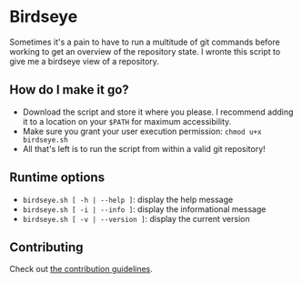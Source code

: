 # Birdseye
Sometimes it's a pain to have to run a multitude of git commands before working to get an overview of the repository state. I wronte this script to give me a birdseye view of a repository.

## How do I make it go?
- Download the script and store it where you please. I recommend adding it to a location on your `$PATH` for maximum accessibility.
- Make sure you grant your user execution permission: `chmod u+x birdseye.sh`
- All that's left is to run the script from within a valid git repository!

## Runtime options
- `birdseye.sh [ -h | --help ]`: display the help message
- `birdseye.sh [ -i | --info ]`: display the informational message
- `birdseye.sh [ -v | --version ]`: display the current version

## Contributing
Check out [the contribution guidelines](https://github.com/cognophile/birdseye/blob/master/CONTRIBUTING.md).